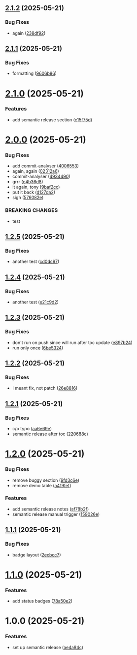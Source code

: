 ## [2.1.2](https://github.com/michaeldallen/michaeldallen/compare/v2.1.1...v2.1.2) (2025-05-21)


### Bug Fixes

* again ([238df92](https://github.com/michaeldallen/michaeldallen/commit/238df9292e809bf332ccb7c2d8bfe5977c3595ae))

## [2.1.1](https://github.com/michaeldallen/michaeldallen/compare/v2.1.0...v2.1.1) (2025-05-21)


### Bug Fixes

* formatting ([9606b86](https://github.com/michaeldallen/michaeldallen/commit/9606b8631599615282851be0ee5a038f7a5d15c3))

# [2.1.0](https://github.com/michaeldallen/michaeldallen/compare/v2.0.0...v2.1.0) (2025-05-21)


### Features

* add semantic release section ([c15f75d](https://github.com/michaeldallen/michaeldallen/commit/c15f75d3af07ddc95ed5f1e8162940268d2cfc51))

# [2.0.0](https://github.com/michaeldallen/michaeldallen/compare/v1.2.5...v2.0.0) (2025-05-21)


### Bug Fixes

* add commit-analyser ([4006553](https://github.com/michaeldallen/michaeldallen/commit/4006553ff8be32cddbe3f7fb573bf34777084745))
* again, again ([02312a6](https://github.com/michaeldallen/michaeldallen/commit/02312a6641b3d7ab4269509fc62204392cf1c5d8))
* commit-analyser ([4934490](https://github.com/michaeldallen/michaeldallen/commit/4934490005770c9d134fa0941b96eb0a8996c257))
* grrr ([e4b36d8](https://github.com/michaeldallen/michaeldallen/commit/e4b36d8b9187519f0dfffd378820581b696c3a05))
* it again, tony ([9baf2cc](https://github.com/michaeldallen/michaeldallen/commit/9baf2cc2c0d69e6612693aeebafc15a00423fc55))
* put it back ([d127da2](https://github.com/michaeldallen/michaeldallen/commit/d127da29110b107642e5ad9a4a319387a2d6dc4e))
* sigh ([576082e](https://github.com/michaeldallen/michaeldallen/commit/576082eb49a2397583d5ed2a315714f0db0f5a81))


### BREAKING CHANGES

* test

## [1.2.5](https://github.com/michaeldallen/michaeldallen/compare/v1.2.4...v1.2.5) (2025-05-21)


### Bug Fixes

* another test ([cd0dc97](https://github.com/michaeldallen/michaeldallen/commit/cd0dc978174ebd5ce62a6a96654f02bd5831dcb2))

## [1.2.4](https://github.com/michaeldallen/michaeldallen/compare/v1.2.3...v1.2.4) (2025-05-21)


### Bug Fixes

* another test ([e21c9d2](https://github.com/michaeldallen/michaeldallen/commit/e21c9d28e18904b2c7b61b7f0faa8a9ca3149ee1))

## [1.2.3](https://github.com/michaeldallen/michaeldallen/compare/v1.2.2...v1.2.3) (2025-05-21)


### Bug Fixes

* don't run on push since will run after toc update ([e897b24](https://github.com/michaeldallen/michaeldallen/commit/e897b24fb7339e2aa2d7b72705d1f0b3a40cec27))
* run only once ([6be5324](https://github.com/michaeldallen/michaeldallen/commit/6be5324f536aa32e043f2f101e987d57aa6279d0))

## [1.2.2](https://github.com/michaeldallen/michaeldallen/compare/v1.2.1...v1.2.2) (2025-05-21)


### Bug Fixes

* I meant fix, not patch ([26e8816](https://github.com/michaeldallen/michaeldallen/commit/26e8816cf046f634cf5cf45cf4abe450cbb0ff0f))

## [1.2.1](https://github.com/michaeldallen/michaeldallen/compare/v1.2.0...v1.2.1) (2025-05-21)


### Bug Fixes

* c/p typo ([aa6e69e](https://github.com/michaeldallen/michaeldallen/commit/aa6e69eed8a70e8bdf3164c79cccd5bdeb976c2e))
* semantic release after toc ([220688c](https://github.com/michaeldallen/michaeldallen/commit/220688c30805c6bf500389413eabfd302971bbd9))

# [1.2.0](https://github.com/michaeldallen/michaeldallen/compare/v1.1.1...v1.2.0) (2025-05-21)


### Bug Fixes

* remove buggy section ([9fd3c6e](https://github.com/michaeldallen/michaeldallen/commit/9fd3c6ebb508dbfa3ebc8c00905a10b1f4703564))
* remove demo table ([a419fef](https://github.com/michaeldallen/michaeldallen/commit/a419fefd0c7a517ef498ec6d8de23e464a1d95e5))


### Features

* add semantic release notes ([af78b2f](https://github.com/michaeldallen/michaeldallen/commit/af78b2f3215adddf3991ca62e50304a2b9a83dbb))
* semantic release manual trigger ([159026e](https://github.com/michaeldallen/michaeldallen/commit/159026e1b3d503621b215649b6dc6053661fe25d))

## [1.1.1](https://github.com/michaeldallen/michaeldallen/compare/v1.1.0...v1.1.1) (2025-05-21)


### Bug Fixes

* badge layout ([2ecbcc7](https://github.com/michaeldallen/michaeldallen/commit/2ecbcc7c4a92878383b54c6ed053730ed444936a))

# [1.1.0](https://github.com/michaeldallen/michaeldallen/compare/v1.0.0...v1.1.0) (2025-05-21)


### Features

* add status badges ([78a50e2](https://github.com/michaeldallen/michaeldallen/commit/78a50e28dc0db1a6ad391fb032e66eeabc2ff358))

# 1.0.0 (2025-05-21)


### Features

* set up semantic release ([ae4a84c](https://github.com/michaeldallen/michaeldallen/commit/ae4a84cb30e9764ada31c10b3a005d432a15ce76))
